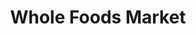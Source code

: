 ---
title: "Whole Foods Market"
url: /new-york/whole-foods-market-columbus-avenue/
shop: Supermarkt
---